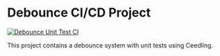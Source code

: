 # Debounce CI/CD Project

[![Debounce Unit Test CI](https://github.com/PJ-Caleon/Debounce_Unit_Testing/actions/workflows/unit_test.yml/badge.svg)](https://github.com/PJ-Caleon/Debounce_Unit_Testing/actions/workflows/unit_test.yml)

This project contains a debounce system with unit tests using Ceedling.